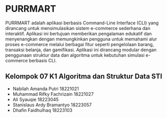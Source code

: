 # PURRMART
PURRMART adalah aplikasi berbasis Command-Line Interface (CLI) yang dirancang untuk mensimulasikan sistem e-commerce sederhana dan interaktif. Aplikasi ini bertujuan memberikan pengalaman edukatif dan menyenangkan dengan memungkinkan pengguna untuk memahami alur proses e-commerce melalui berbagai fitur seperti pengelolaan barang, transaksi belanja, dan gamifikasi. Aplikasi ini dirancang modular dengan penggunaan struktur data dan algoritma untuk kebutuhan simulasi e-commerce berbasis CLI.

## Kelompok 07 K1 Algoritma dan Struktur Data STI
* Nabilah Amanda Putri
18221021
* Muhammad Rifky Fachrizain
18221027
* Ali Syauqie
18223045
* Stanislaus Ardy Bramantyo
18223057
* Dhafin Faidhulhaq
18223103
